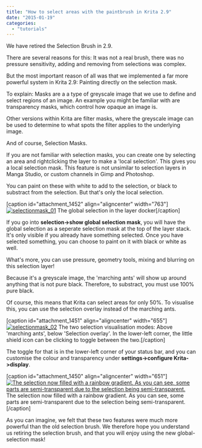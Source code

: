 ```yaml
---
title: "How to select areas with the paintbrush in Krita 2.9"
date: "2015-01-19"
categories: 
  - "tutorials"
---
```


We have retired the Selection Brush in 2.9.

There are several reasons for this: It was not a real brush, there was no pressure sensitivity, adding and removing from selections was complex.

But the most important reason of all was that we implemented a far more powerful system in Krita 2.9: Painting directly on the selection mask.

To explain: Masks are a a type of greyscale image that we use to define and select regions of an image. An example you might be familiar with are transparency masks, which control how opaque an image is.

Other versions within Krita are filter masks, where the greyscale image can be used to determine to what spots the filter applies to the underlying image.

And of course, Selection Masks.

If you are not familiar with selection masks, you can create one by selecting an area and rightclicking the layer to make a 'local selection'. This gives you a local selection mask. This feature is not unsimilar to selection layers in Manga Studio, or custom channels in Gimp and Photoshop.

You can paint on these with white to add to the selection, or black to substract from the selection. But that's only the local selection.

\[caption id="attachment\_1452" align="aligncenter" width="763"\][![selectionmask_01](../images/selectionmask_01.png)](https://krita.org/wp-content/uploads/2015/01/selectionmask_01.png) The global selection in the layer docker\[/caption\]

If you go into **selection->show global selection mask**, you will have the global selection as a seperate selection mask at the top of the layer stack. It's only visible if you already have something selected. Once you have selected something, you can choose to paint on it with black or white as well.

What's more, you can use pressure, geometry tools, mixing and blurring on this selection layer!

Because it's a greyscale image, the 'marching ants' will show up around anything that is not pure black. Therefore, to substract, you must use 100% pure black.

Of course, this means that Krita can select areas for only 50%. To visualise this, you can use the selection overlay instead of the marching ants.

\[caption id="attachment\_1451" align="aligncenter" width="655"\][![selectionmask_02](../images/selectionmask_02.png)](https://krita.org/wp-content/uploads/2015/01/selectionmask_02.png) The two selection visualisation modes: Above 'marching ants', below 'Selection overlay'. In the lower-left corner, the little shield icon can be clicking to toggle between the two.\[/caption\]

The toggle for that is in the lower-left corner of your status bar, and you can customise the colour and transparency under **settings->configure Krita->display**.

\[caption id="attachment\_1450" align="aligncenter" width="651"\][![The selection now filled with a rainbow gradient. As you can see, some parts are semi-transparent due to the selection being semi-transparent.](../images/selectionmask_3.png)](https://krita.org/wp-content/uploads/2015/01/selectionmask_3.png) The selection now filled with a rainbow gradient. As you can see, some parts are semi-transparent due to the selection being semi-transparent.\[/caption\]

As you can imagine, we felt that these two features were much more powerful than the old selection brush. We therefore hope you understand us retiring the selection brush, and that you will enjoy using the new global-selection mask!
